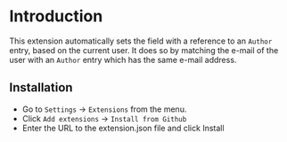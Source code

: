 # Introduction

This extension automatically sets the field with a reference to an `Author` entry, based on the current user. It does so by matching the e-mail of the user with an `Author` entry which has the same e-mail address. 

## Installation

- Go to `Settings` -> `Extensions` from the menu. 
- Click `Add extensions` -> `Install from Github`
- Enter the URL to the extension.json file and click Install